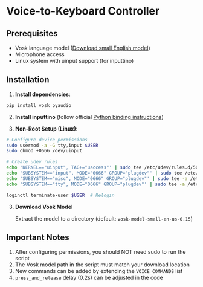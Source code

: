 # Voice-to-Keyboard Controller

## Prerequisites
- Vosk language model ([Download small English model](https://alphacephei.com/vosk/models))
- Microphone access
- Linux system with uinput support (for inputtino)

## Installation

1. **Install dependencies**:
```bash
pip install vosk pyaudio
```
2. **Install inputtino** (follow official [Python binding instructions](https://github.com/games-on-whales/inputtino/tree/stable/bindings/python#installation))

2. **Non-Root Setup (Linux)**:
```bash
# Configure device permissions
sudo usermod -a -G tty,input $USER
sudo chmod +0666 /dev/uinput

# Create udev rules
echo 'KERNEL=="uinput", TAG+="uaccess"' | sudo tee /etc/udev/rules.d/50-uinput.rules
echo 'SUBSYSTEM=="input", MODE="0666" GROUP="plugdev"' | sudo tee /etc/udev/rules.d/12-input.rules
echo 'SUBSYSTEM=="misc", MODE="0666" GROUP="plugdev"' | sudo tee -a /etc/udev/rules.d/12-input.rules
echo 'SUBSYSTEM=="tty", MODE="0666" GROUP="plugdev"' | sudo tee -a /etc/udev/rules.d/12-input.rules

loginctl terminate-user $USER  # Relogin
```

3. **Download Vosk Model**

   Extract the model to a directory (default: `vosk-model-small-en-us-0.15`)

## Important Notes
1. After configuring permissions, you should NOT need sudo to run the script
2. The Vosk model path in the script must match your download location
3. New commands can be added by extending the `VOICE_COMMANDS` list
4. `press_and_release` delay (0.2s) can be adjusted in the code

